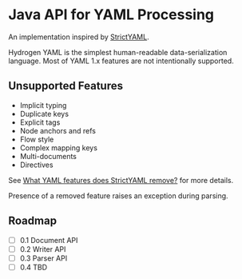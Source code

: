# Java API for YAML Processing

An implementation inspired by [StrictYAML](https://github.com/crdoconnor/strictyaml). 

Hydrogen YAML is the simplest human-readable data-serialization language. Most of YAML 1.x features are not intentionally supported.

## Unsupported Features
- Implicit typing
- Duplicate keys
- Explicit tags
- Node anchors and refs
- Flow style
- Complex mapping keys
- Multi-documents
- Directives

See [What YAML features does StrictYAML remove?](https://hitchdev.com/strictyaml/features-removed/) for more details.

Presence of a removed feature raises an exception during parsing.

## Roadmap
- [ ] 0.1 Document API
- [ ] 0.2 Writer API
- [ ] 0.3 Parser API
- [ ] 0.4 TBD
